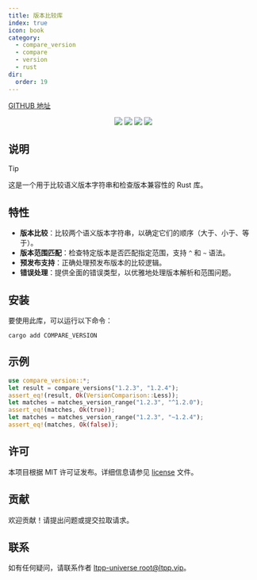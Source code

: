 ```yaml
---
title: 版本比较库
index: true
icon: book
category:
  - compare_version
  - compare
  - version
  - rust
dir:
  order: 19
---
```


<Share colorful />

[GITHUB 地址](https://github.com/ltpp-universe/compare_version)

<center>

[![](https://img.shields.io/crates/v/compare_version.svg)](https://crates.io/crates/compare_version)
[![](https://docs.rs/compare_version/badge.svg)](https://docs.rs/compare_version)
[![](https://github.com/ltpp-universe/compare_version/workflows/Rust/badge.svg)](https://github.com/ltpp-universe/compare_version/actions?query=workflow:Rust)
[![](https://img.shields.io/crates/l/compare_version.svg)](./license)

</center>

## 说明

> [!tip]
> 这是一个用于比较语义版本字符串和检查版本兼容性的 Rust 库。

## 特性

- **版本比较**：比较两个语义版本字符串，以确定它们的顺序（大于、小于、等于）。
- **版本范围匹配**：检查特定版本是否匹配指定范围，支持 `^` 和 `~` 语法。
- **预发布支持**：正确处理预发布版本的比较逻辑。
- **错误处理**：提供全面的错误类型，以优雅地处理版本解析和范围问题。

## 安装

要使用此库，可以运行以下命令：

```shell
cargo add COMPARE_VERSION
```

## 示例

```rust
use compare_version::*;
let result = compare_versions("1.2.3", "1.2.4");
assert_eq!(result, Ok(VersionComparison::Less));
let matches = matches_version_range("1.2.3", "^1.2.0");
assert_eq!(matches, Ok(true));
let matches = matches_version_range("1.2.3", "~1.2.4");
assert_eq!(matches, Ok(false));
```

## 许可

本项目根据 MIT 许可证发布。详细信息请参见 [license](license) 文件。

## 贡献

欢迎贡献！请提出问题或提交拉取请求。

## 联系

如有任何疑问，请联系作者 [ltpp-universe <root@ltpp.vip>](mailto:root@ltpp.vip)。

<Bottom />
